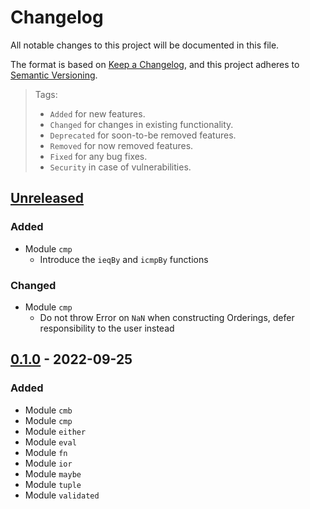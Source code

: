 # Changelog

All notable changes to this project will be documented in this file.

The format is based on [Keep a Changelog](https://keepachangelog.com/en/1.0.0/),
and this project adheres to [Semantic Versioning](https://semver.org/spec/v2.0.0.html).

> Tags:
> 
> - `Added` for new features.
> - `Changed` for changes in existing functionality.
> - `Deprecated` for soon-to-be removed features.
> - `Removed` for now removed features.
> - `Fixed` for any bug fixes.
> - `Security` in case of vulnerabilities.

## [Unreleased]

### Added

- Module `cmp`
    - Introduce the `ieqBy` and `icmpBy` functions

### Changed

- Module `cmp`
    - Do not throw Error on `NaN` when constructing Orderings, defer
      responsibility to the user instead

## [0.1.0] - 2022-09-25

### Added

- Module `cmb`
- Module `cmp`
- Module `either`
- Module `eval`
- Module `fn`
- Module `ior`
- Module `maybe`
- Module `tuple`
- Module `validated`

[unreleased]: https://www.github.com/jm4rtinez/neotype_prelude/compare/v0.1.0...HEAD
[0.1.0]: https://www.github.com/jm4rtinez/neotype_prelude/releases/tag/v0.1.0
